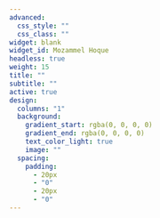 ```yaml
---
advanced:
  css_style: ""
  css_class: ""
widget: blank
widget_id: Mozammel Hoque
headless: true
weight: 15
title: ""
subtitle: ""
active: true
design:
  columns: "1"
  background:
    gradient_start: rgba(0, 0, 0, 0)
    gradient_end: rgba(0, 0, 0, 0)
    text_color_light: true
    image: ""
  spacing:
    padding:
      - 20px
      - "0"
      - 20px
      - "0"
---
```

